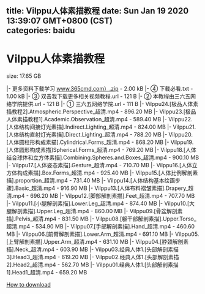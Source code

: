 
title: Vilppu人体素描教程
date: Sun Jan 19 2020 13:39:07 GMT+0800 (CST)    
categories: baidu
---

# Vilppu人体素描教程
size: 17.65 GB
 
 
|- 更多资料下载学习 www.365cmd.com）.zip - 2.00 kB
|- ④ 下载必看.txt - 1.00 kB
|- ③ 双击我下载更多相关视频教程.url - 121 B
|- ② 本教程由三六五网络学院提供.url - 121 B
|- ① 三六五网络学院.url - 111 B
|- Vilppu24.[极品人体素描教程2].Atmospheric.Perspective_超清.mp4 - 896.20 MB
|- Vilppu23.[极品人体素描教程1].Academic.Observation_超清.mp4 - 589.40 MB
|- Vilppu22.[人体结构间接灯光素描].Indirect.Lighting_超清.mp4 - 824.00 MB
|- Vilppu21.[人体结构直射灯光素描].Direct.Lighting_超清.mp4 - 788.20 MB
|- Vilppu20.[人体圆柱形构成素描].Cylindrical.Forms_超清.mp4 - 868.20 MB
|- Vilppu19.[人体圆形构成素描]Spherical.Forms_超清.mp4 - 769.20 MB
|- Vilppu18.[人体结合球体和立方体素描].Combining.Spheres.and.Boxes_超清.mp4 - 900.10 MB
|- Vilppu17.[人体姿态素描].Gesture_超清.mp4 - 710.70 MB
|- Vilppu16.[人体立方体构成素描].Box.Forms_超清.mp4 - 925.40 MB
|- Vilppu15.[人体比例解剖素描].proportion_超清.mp4 - 731.40 MB
|- Vilppu14.[人体结构基本绘画步骤].Basic_超清.mp4 - 916.90 MB
|- Vilppu13.[人体布料褶皱素描].Drapery_超清.mp4 - 696.20 MB
|- Vilppu12.[脚部解剖素描].Feet_超清.mp4 - 707.70 MB
|- Vilppu11.[小腿解剖素描].Lower.Leg_超清.mp4 - 874.40 MB
|- Vilppu10.[大腿解剖素描].Upper.Leg_超清.mp4 - 860.00 MB
|- Vilppu09.[骨盆解剖素描].Pelvis_超清.mp4 - 831.50 MB
|- Vilppu08.[躯干部解剖素描].Upper.Torso_超清.mp4 - 534.90 MB
|- Vilppu07.[手部解剖素描].Hand_超清.mp4 - 460.60 MB
|- Vilppu06.[前臂解剖素描].Lower.Arm_超清.mp4 - 691.10 MB
|- Vilppu05.[上臂解剖素描].Upper.Arm_超清.mp4 - 631.10 MB
|- Vilppu04.[脖颈解剖素描].Neck_超清.mp4 - 603.90 MB
|- Vilppu03.经典人体1.[头部解剖素描3].Head3_超清.mp4 - 619.20 MB
|- Vilppu02.经典人体1.[头部解剖素描2].Head2_超清.mp4 - 562.70 MB
|- Vilppu01.经典人体1.[头部解剖素描1].Head1_超清.mp4 - 659.20 MB

[How to download](https://bpcam.bemobtrk.com/go/2ceec3aa-1ca2-46d6-b9ff-aaa5c184517c?jno=1469)